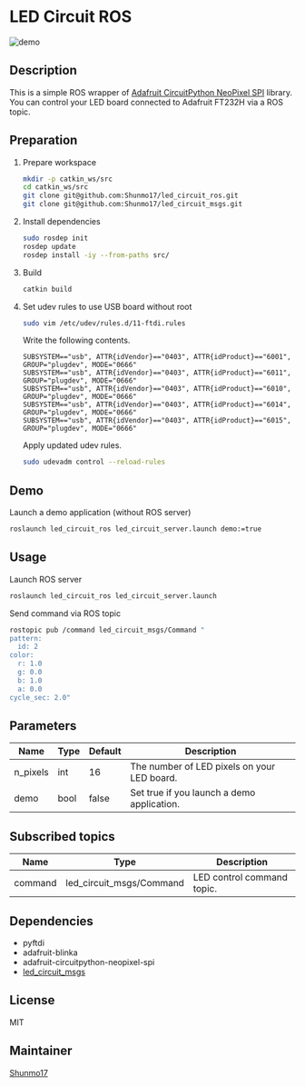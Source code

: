 LED Circuit ROS
===

![demo](https://raw.github.com/wiki/Shunmo17/led_circuit_ros/images/demo.gif)

## Description

This is a simple ROS wrapper of [Adafruit CircuitPython NeoPixel SPI](https://github.com/adafruit/Adafruit_CircuitPython_NeoPixel_SPI) library.
You can control your LED board connected to Adafruit FT232H via a ROS topic.

## Preparation

1. Prepare workspace

    ```bash
    mkdir -p catkin_ws/src
    cd catkin_ws/src
    git clone git@github.com:Shunmo17/led_circuit_ros.git
    git clone git@github.com:Shunmo17/led_circuit_msgs.git
    ```

2. Install dependencies

    ```bash
    sudo rosdep init
    rosdep update
    rosdep install -iy --from-paths src/
    ```

3. Build

    ```bash
    catkin build
    ```

4. Set udev rules to use USB board without root

    ```bash
    sudo vim /etc/udev/rules.d/11-ftdi.rules
    ```

    Write the following contents.

    ```
    SUBSYSTEM=="usb", ATTR{idVendor}=="0403", ATTR{idProduct}=="6001", GROUP="plugdev", MODE="0666"
    SUBSYSTEM=="usb", ATTR{idVendor}=="0403", ATTR{idProduct}=="6011", GROUP="plugdev", MODE="0666"
    SUBSYSTEM=="usb", ATTR{idVendor}=="0403", ATTR{idProduct}=="6010", GROUP="plugdev", MODE="0666"
    SUBSYSTEM=="usb", ATTR{idVendor}=="0403", ATTR{idProduct}=="6014", GROUP="plugdev", MODE="0666"
    SUBSYSTEM=="usb", ATTR{idVendor}=="0403", ATTR{idProduct}=="6015", GROUP="plugdev", MODE="0666"
    ```

    Apply updated udev rules.

    ```bash
    sudo udevadm control --reload-rules
    ```

## Demo

Launch a demo application (without ROS server)

```bash
roslaunch led_circuit_ros led_circuit_server.launch demo:=true
```

## Usage

Launch ROS server

```bash
roslaunch led_circuit_ros led_circuit_server.launch
```

Send command via ROS topic

```bash
rostopic pub /command led_circuit_msgs/Command "
pattern:
  id: 2
color:
  r: 1.0
  g: 0.0
  b: 1.0
  a: 0.0
cycle_sec: 2.0"
```

## Parameters

| Name     | Type | Default | Description                                 |
| -------- | ---- | ------- | ------------------------------------------- |
| n_pixels | int  | 16      | The number of LED pixels on your LED board. |
| demo     | bool | false   | Set true if you launch a demo application.  |

## Subscribed topics

| Name    | Type                     | Description                |
| ------- | ------------------------ | -------------------------- |
| command | led_circuit_msgs/Command | LED control command topic. |

## Dependencies

- pyftdi
- adafruit-blinka
- adafruit-circuitpython-neopixel-spi
- [led_circuit_msgs](https://github.com/Shunmo17/led_circuit_msgs)

## License

MIT

## Maintainer

[Shunmo17](https://github.com/Shunmo17)

